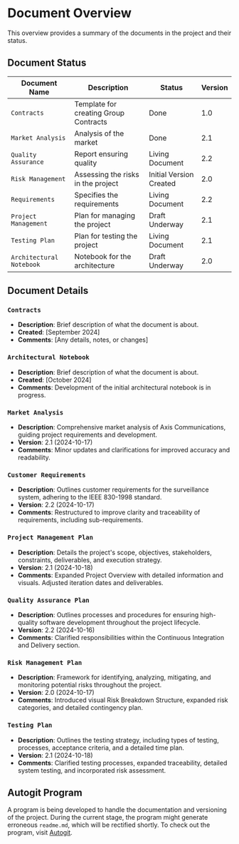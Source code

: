 # Document Overview

This overview provides a summary of the documents in the project and their status.

## Document Status

| Document Name            | Description                           | Status                  | Version |
| ------------------------ | ------------------------------------- | ----------------------- | ------- |
| `Contracts`              | Template for creating Group Contracts | Done                    | 1.0     |
| `Market Analysis`        | Analysis of the market                | Done                    | 2.1     |
| `Quality Assurance`      | Report ensuring quality               | Living Document         | 2.2     |
| `Risk Management`        | Assessing the risks in the project    | Initial Version Created | 2.0     |
| `Requirements`           | Specifies the requirements            | Living Document         | 2.2     |
| `Project Management`     | Plan for managing the project         | Draft Underway          | 2.1     |
| `Testing Plan`           | Plan for testing the project          | Living Document         | 2.1     |
| `Architectural Notebook` | Notebook for the architecture         | Draft Underway          | 2.0     |

## Document Details

### `Contracts`

- **Description**: Brief description of what the document is about.
- **Created**: [September 2024]
- **Comments**: [Any details, notes, or changes]

### `Architectural Notebook`

- **Description**: Brief description of what the document is about.
- **Created**: [October 2024]
- **Comments**: Development of the initial architectural notebook is in progress.

### `Market Analysis`

- **Description**: Comprehensive market analysis of Axis Communications, guiding project requirements and development.
- **Version**: 2.1 (2024-10-17)
- **Comments**: Minor updates and clarifications for improved accuracy and readability.

### `Customer Requirements`

- **Description**: Outlines customer requirements for the surveillance system, adhering to the IEEE 830-1998 standard.
- **Version**: 2.2 (2024-10-17)
- **Comments**: Restructured to improve clarity and traceability of requirements, including sub-requirements.

### `Project Management Plan`

- **Description**: Details the project's scope, objectives, stakeholders, constraints, deliverables, and execution strategy.
- **Version**: 2.1 (2024-10-18)
- **Comments**: Expanded Project Overview with detailed information and visuals. Adjusted iteration dates and deliverables.

### `Quality Assurance Plan`

- **Description**: Outlines processes and procedures for ensuring high-quality software development throughout the project lifecycle.
- **Version**: 2.2 (2024-10-16)
- **Comments**: Clarified responsibilities within the Continuous Integration and Delivery section.

### `Risk Management Plan`

- **Description**: Framework for identifying, analyzing, mitigating, and monitoring potential risks throughout the project.
- **Version**: 2.0 (2024-10-17)
- **Comments**: Introduced visual Risk Breakdown Structure, expanded risk categories, and detailed contingency plan.

### `Testing Plan`

- **Description**: Outlines the testing strategy, including types of testing, processes, acceptance criteria, and a detailed time plan.
- **Version**: 2.1 (2024-10-18)
- **Comments**: Clarified testing processes, expanded traceability, detailed system testing, and incorporated risk assessment.

## Autogit Program

A program is being developed to handle the documentation and versioning of the project. During the current stage, the program might generate erroneous `readme.md`, which will be rectified shortly. To check out the program, visit [Autogit](https://gitlab.liu.se/adrre341/overleaf-gitlab-pipeline).
